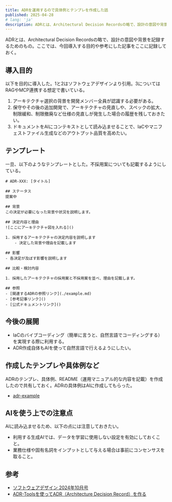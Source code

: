 ```yaml
---
title: ADRを運用するので具体例とテンプレを作成した話
published: 2025-04-28
# lang: 'ja'
description: ADRとは、Architectural Decision Recordsの略で、設計の意図や背景を記録するためのもの。その目的とテンプレについて。
---
```


ADRとは、Architectural Decision Recordsの略で、設計の意図や背景を記録するためのもの。ここでは、今回導入する目的や参考にした記事をここに記録しておく。

## 導入目的

以下を目的に導入した。1と2はソフトウェアデザインより引用。3についてはRAGやMCP連携する想定で書いている。

1. アーキテクチャ選択の背景を開発メンバー全員が認識する必要がある。
2. 保守やその後の追加開発で、アーキテクチャの見直しや、スペックの拡大、制限緩和、制限撤廃など仕様の見直しが発生した場合の履歴を残しておきたい。
3. ドキュメントをAIにコンテキストとして読み込ませることで、IaCやマニフェストファイル生成などのアウトプット品質を高めたい。

## テンプレート

一旦、以下のようなテンプレートとした。不採用案についても記載するようにしている。

```
# ADR-XXX: [タイトル]

## ステータス
提案中

## 背景
この決定が必要になった背景や状況を説明します。

## 決定内容と理由
![ここにアーキテクチャ図を入れる]()

1. 採用するアーキテクチャの決定内容を説明します
    - 決定した背景や理由を記載します

## 影響
- 各決定が及ぼす影響を説明します

## 比較・検討内容

1. 採用したアーキテクチャの採用案と不採用案を並べ、理由を記載します。

## 参照
- [関連するADRの参照リンク](./example.md)
- [参考記事リンク]()
- [公式ドキュメントリンク]()
```

## 今後の展開

- IaCのバイブコーディング（簡単に言うと、自然言語でコーディングする）を実現する際に利用する。
- ADR作成自体もAIを使って自然言語で行えるようにしたい。

## 作成したテンプレや具体例など

ADRのテンプレ、具体例、README（運用マニュアル的な内容を記載）を作成したので共有しておく。ADRの具体例はAIに作成してもらった。

- [adr-example](https://github.com/t-uejo/adr-example)

## AIを使う上での注意点

AIに読み込ませるため、以下の点には注意しておきたい。

- 利用する生成AIでは、データを学習に使用しない設定を有効にしておくこと。
- 業務仕様や固有名詞をインプットとして与える場合は事前にコンセンサスを取ること。

## 参考
- [ソフトウェアデザイン 2024年10月号](https://amzn.asia/d/e4dAiPl)
- [ADR-Toolsを使ってADR（Architecture Decision Record）を作る](https://okuzawats.com/blog/adr/)